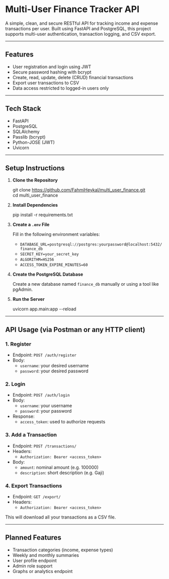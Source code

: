 # Multi-User Finance Tracker API

A simple, clean, and secure RESTful API for tracking income and expense transactions per user. Built using FastAPI and PostgreSQL, this project supports multi-user authentication, transaction logging, and CSV export.

---

## Features

- User registration and login using JWT
- Secure password hashing with bcrypt
- Create, read, update, delete (CRUD) financial transactions
- Export user transactions to CSV
- Data access restricted to logged-in users only

---

## Tech Stack

- FastAPI
- PostgreSQL
- SQLAlchemy
- Passlib (bcrypt)
- Python-JOSE (JWT)
- Uvicorn

---

## Setup Instructions

1. **Clone the Repository**

   git clone https://github.com/FahmiHeykal/multi_user_finance.git  
   cd multi_user_finance

2. **Install Dependencies**

   pip install -r requirements.txt

3. **Create a `.env` File**

   Fill in the following environment variables:

   - `DATABASE_URL=postgresql://postgres:yourpassword@localhost:5432/finance_db`
   - `SECRET_KEY=your_secret_key`
   - `ALGORITHM=HS256`
   - `ACCESS_TOKEN_EXPIRE_MINUTES=60`

4. **Create the PostgreSQL Database**

   Create a new database named `finance_db` manually or using a tool like pgAdmin.

5. **Run the Server**

   uvicorn app.main:app --reload

---

## API Usage (via Postman or any HTTP client)

### 1. Register

- Endpoint: `POST /auth/register`
- Body:
  - `username`: your desired username
  - `password`: your desired password

### 2. Login

- Endpoint: `POST /auth/login`
- Body:
  - `username`: your username
  - `password`: your password
- Response:
  - `access_token`: used to authorize requests

### 3. Add a Transaction

- Endpoint: `POST /transactions/`
- Headers:
  - `Authorization: Bearer <access_token>`
- Body:
  - `amount`: nominal amount (e.g. 100000)
  - `description`: short description (e.g. Gaji)

### 4. Export Transactions

- Endpoint: `GET /export/`
- Headers:
  - `Authorization: Bearer <access_token>`

This will download all your transactions as a CSV file.

---

## Planned Features

- Transaction categories (income, expense types)
- Weekly and monthly summaries
- User profile endpoint
- Admin role support
- Graphs or analytics endpoint
